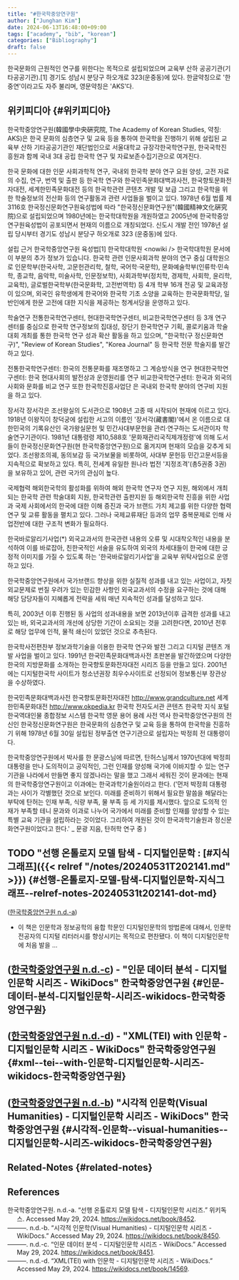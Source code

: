 ```yaml
---
title: "#한국학중앙연구원"
author: ["Junghan Kim"]
date: 2024-06-13T16:48:00+09:00
tags: ["academy", "bib", "korean"]
categories: ["Bibliography"]
draft: false
---
```


한국문화의 근원적인 연구를 위한다는 목적으로 설립되었으며 교육부 산하 공공기관(기타공공기관).[1] 경기도 성남시 분당구 하오개로 323(운중동)에 있다. 한글약칭으로 '한중연'이라고도 자주 불리며, 영문약칭은 'AKS'다.


## 위키피디아 {#위키피디아}

한국학중앙연구원(韓國學中央硏究院, The Academy of Korean Studies, 약칭: AKS)은 한국 문화의 심층연구 및 교육 등을 통하여 한국학을 진행하기 위해 설립된 교육부 산하 기타공공기관인 재단법인으로 서울대학교 규장각한국학연구원, 한국국학진흥원과 함께 국내 3대 공립 한국학 연구 및 자료보존수집기관으로 여겨진다.

한국 문화에 대한 인문 사회과학적 연구, 국내외 한국학 분야 연구 요원 양성, 고전 자료의 수집, 연구, 번역 및 출판 등 한국학 연구와 한국민족문화대백과사전, 한국향토문화전자대전, 세계한민족문화대전 등의 한국학관련 콘텐츠 개발 및 보급 그리고 한국학을 위한 학술정보의 전산화 등의 연구활동과 관련 사업들을 벌이고 있다. 1978년 6월 법률 제3116호 한국정신문화연구원육성법에 따라 "한국정신문화연구원"(韓國精神文化硏究院)으로 설립되었으며 1980년에는 한국학대학원을 개원하였고 2005년에 한국학중앙연구원육성법이 공포되면서 현재의 이름으로 개칭되었다. 신도시 개발 전인 1978년 설립 당시부터 경기도 성남시 분당구 하오개로 323 (운중동)에 있다.

설립 근거 한국학중앙연구원 육성법[1] 한국학대학원 &lt;nowiki /&gt; 한국학대학원 문서에 이 부분의 추가 정보가 있습니다. 한국학 관련 인문사회과학 분야의 연구 중심 대학원으로 인문학부(한국사학, 고문헌관리학, 철학, 국어학·국문학), 문화예술학부(인류학·민속학, 종교학, 음악학, 미술사학, 인문정보학), 사회과학부(정치학, 경제학, 사회학, 윤리학, 교육학), 글로벌한국학부(한국문화학, 고전번역학) 등 4개 학부 16개 전공 및 교육과정이 있으며, 외국인 유학생에게 한국어와 한국학 기초 소양을 교육하는 한국문화학당, 일반인에게 한문 고전에 대한 지식을 제공하는 청계서당을 운영하고 있다.

학술연구 전통한국학연구센터, 현대한국학연구센터, 비교한국학연구센터 등 3개 연구 센터를 중심으로 한국학 연구정보의 집대성, 장단기 한국학연구 기획, 콜로키움과 학술대회 개최를 통한 한국학 연구 성과 확산 활동을 하고 있으며, "한국학(구 정신문화연구)", "Review of Korean Studies", "Korea Journal" 등 한국학 전문 학술지를 발간하고 있다.

전통한국학연구센터: 한국의 전통문화를 재조명하고 그 계승방식을 연구 현대한국학연구센터: 한국 현대사회의 발전상과 운영원리를 연구 비교한국학연구센터: 한국과 외국의 사회와 문화를 비교 연구 또한 한국학진흥사업단 은 국내외 한국학 분야의 연구비 지원을 하고 있다.

장서각 장서각은 조선왕실의 도서관으로 1908년 고종 때 시작되어 현재에 이르고 있다. 1918년 이왕직이 창덕궁에 설립한 서고의 이름인 '장서각(藏書閣)'에서 온 이름으로 대한민국의 기록유산인 국가왕실문헌 및 민간사대부문헌을 관리·연구하는 도서관이자 학술연구기관이다. 1981년 대통령령 제10,588호 '문화재관리국직제개정령'에 의해 도서들이 한국정신문화연구원(현 한국학중앙연구원)으로 옮겨지며 현재의 모습을 갖추게 되었다. 조선왕조의궤, 동의보감 등 국가보물을 비롯하여, 사대부 문헌등 민간고문서등을 지속적으로 확보하고 있다. 특히, 전세계 유일한 원나라 법전 '지정조격'(총5권중 3권)을 보유하고 있어, 관련 국가의 관심이 높다.

국제협력 해외한국학의 활성화를 위하여 해외 한국학 연구자 연구 지원, 해외에서 개최되는 한국학 관련 학술대회 지원, 한국학관련 출판지원 등 해외한국학 진흥을 위한 사업과 국제 사회에서의 한국에 대한 이해 증진과 국가 브랜드 가치 제고를 위한 다양한 협력 연구 및 교류 활동을 펼치고 있다. 그러나 국제교류재단 등과의 업무 중복문제로 인해 사업전반에 대한 구조적 변화가 필요하다.

한국바로알리기사업(\*) 외국교과서의 한국관련 내용의 오류 및 시대착오적인 내용을 분석하여 이를 바로잡아, 친한국적인 서술을 유도하여 외국의 차세대들이 한국에 대한 긍정적 이미지를 가질 수 있도록 하는 '한국바로알리기사업'을 교육부 위탁사업으로 운영하고 있다.

한국학중앙연구원에서 국가브랜드 향상을 위한 실질적 성과를 내고 있는 사업이고, 자칫 외교문제로 번질 우려가 있는 민감한 사항인 외국교과서의 수정을 요구하는 것에 대해 해당 담당자들이 지혜롭게 전략을 세워 매년 지속적인 성과를 달성하고 있다.

특히, 2003년 이후 진행된 동 사업의 성과내용을 보면 2013년이후 급격한 성과를 내고 있는 바, 외국교과서의 개선에 상당한 기간이 소요되는 것을 고려한다면, 2010년 전후로 해당 업무에 인적, 물적 쇄신이 있었던 것으로 추측된다.

한국학사전편찬부 정보과학기술을 이용한 한국학 연구와 발전 그리고 디지털 콘텐츠 개발 사업을 벌이고 있다. 1991년 한국민족문화대백과사전 초판본을 발간하였으며 다양한 한국의 지방문화를 소개하는 한국향토문화전자대전 시리즈 등을 만들고 있다. 2001년에는 디지털한국학 사이트가 청소년권장 최우수사이트로 선정되어 정보통신부 장관상을 수상하였다.

한국민족문화대백과사전 한국향토문화전자대전 <http://www.grandculture.net> 세계한민족문화대전 <http://www.okpedia.kr> 한국학 전자도서관 콘텐츠 한국학 지식 포털 한국역대인물 종합정보 시스템 한국학 영문 용어 용례 사전 역사 한국학중앙연구원의 전신인 한국정신문화연구원은 한국문화의 심층연구 및 교육 등을 통하여 한국학을 진흥하기 위해 1978년 6월 30일 설립된 정부출연 연구기관으로 설립자는 박정희 전 대통령이다.

한국학중앙연구원에서 박사를 한 문광스님에 따르면, 탄허스님께서 1970년대에 박정희 대통령을 만나 도의적이고 공익적인, 그런 인재를 양성해 국가에 이바지할 수 있는 연구기관을 나라에서 만들면 좋지 않겠나라는 말을 했고 그래서 세워진 것이 문과에는 현재의 한국학중앙연구원이고 이과에는 한국과학기술원이라고 한다. ('먼저 박정희 대통령과는 사이가 각별했던 것으로 보인다. 미래를 준비하기 위해서 필요한 말씀을 해달라는 부탁에 탄허는 인재 부족, 식량 부족, 물 부족 등 세 가지를 제시했다. 앞으로 도의적 인재가 부족할 테니 문과와 이과로 나누어 국가에서 미래를 준비할 인재를 양성할 수 있는 특별 교육 기관을 설립하라는 것이었다. 그리하여 개원된 것이 한국과학기술원과 정신문화연구원이었다고 한다.' _ 문광 지음, 탄허학 연구 중 )


## <span class="org-todo todo TODO">TODO</span> "선행 온톨로지 모델 탐색 - 디지털인문학 : [#지식그래프]({{< relref "/notes/20240531T202141.md" >}}) {#선행-온톨로지-모델-탐색-디지털인문학-지식그래프--relref-notes-20240531t202141-dot-md}

(<a href="#citeproc_bib_item_1">한국학중앙연구원 n.d.-a</a>)

-   이 책은 인문학과 정보공학의 융합 학문인 디지털인문학의 방법론에 대해서, 인문학 전공자의 디지털 리터러시를 향상시키는 목적으로 편찬됐다. 이 책이 디지털인문학에 처음 발을 …


## (<a href="#citeproc_bib_item_3">한국학중앙연구원 n.d.-c</a>) - "인문 데이터 분석 - 디지털인문학 시리즈 - WikiDocs" 한국학중앙연구원 {#인문-데이터-분석-디지털인문학-시리즈-wikidocs-한국학중앙연구원}


## (<a href="#citeproc_bib_item_4">한국학중앙연구원 n.d.-d</a>) - "XML(TEI) with 인문학 - 디지털인문학 시리즈 - WikiDocs" 한국학중앙연구원 {#xml--tei--with-인문학-디지털인문학-시리즈-wikidocs-한국학중앙연구원}


## (<a href="#citeproc_bib_item_2">한국학중앙연구원 n.d.-b</a>) "시각적 인문학(Visual Humanities) - 디지털인문학 시리즈 - WikiDocs" 한국학중앙연구원 {#시각적-인문학--visual-humanities--디지털인문학-시리즈-wikidocs-한국학중앙연구원}


## Related-Notes {#related-notes}

## References

<style>.csl-entry{text-indent: -1.5em; margin-left: 1.5em;}</style><div class="csl-bib-body">
  <div class="csl-entry"><a id="citeproc_bib_item_1"></a>한국학중앙연구원. n.d.-a. “선행 온톨로지 모델 탐색 - 디지털인문학 시리즈.” 위키독스. Accessed May 29, 2024. <a href="https://wikidocs.net/book/8452">https://wikidocs.net/book/8452</a>.</div>
  <div class="csl-entry"><a id="citeproc_bib_item_2"></a>———. n.d.-b. “시각적 인문학(Visual Humanities) - 디지털인문학 시리즈 - WikiDocs.” Accessed May 29, 2024. <a href="https://wikidocs.net/book/8450">https://wikidocs.net/book/8450</a>.</div>
  <div class="csl-entry"><a id="citeproc_bib_item_3"></a>———. n.d.-c. “인문 데이터 분석 - 디지털인문학 시리즈 - WikiDocs.” Accessed May 29, 2024. <a href="https://wikidocs.net/book/8451">https://wikidocs.net/book/8451</a>.</div>
  <div class="csl-entry"><a id="citeproc_bib_item_4"></a>———. n.d.-d. “XML(TEI) with 인문학 - 디지털인문학 시리즈 - WikiDocs.” Accessed May 29, 2024. <a href="https://wikidocs.net/book/14569">https://wikidocs.net/book/14569</a>.</div>
</div>
